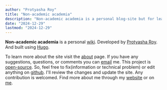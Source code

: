 ```yaml
---
author: "Protyasha Roy"
title: "Non-academic academia"
description: "Non-academic academia is a personal blog-site but for learning and teaching purposes. I will be writing about various topics that I am interested in. From the ground level to the most advanced level.I want to share everything here that I once suffered to learn or to find a solution for. It's the place where I share everything I learn. In a way, that I wished I had someone to learn from."
date: "2024-12-29"
lastmod: "2024-12-29"
---
```


**Non-academic academia** is a personal [wiki](https://en.wikipedia.org/wiki/Wiki). Developed by [Protyasha Roy](/me). And built using [Hugo](https://gohugo.io/).

To learn more about the site visit the [about](/about) page. If you have any suggestions, questions, or comments you can [email](mailto:protyasharoy369@gmail.com) me. This project is [open-source](https://en.wikipedia.org/wiki/Open_source). So, feel free to fix(information or technical problem) or edit anything on [github](https://github.com/Protyasha-Roy/non-academic-academia). I'll review the changes and update the site. Any contribution is welcomed. Find more about me through my [website](https://protyasharoy.onrender.com) or on [me](/me).
